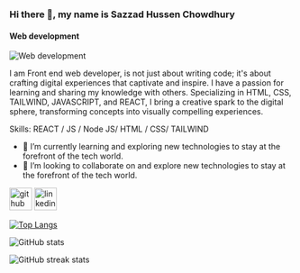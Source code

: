 ### Hi there 👋, my name is Sazzad Hussen Chowdhury
#### Web development
![Web development](https://media.licdn.com/dms/image/D5616AQELjlUAXd2KCA/profile-displaybackgroundimage-shrink_350_1400/0/1702120451104?e=1707350400&v=beta&t=nhMBXkfJd_MkCKzWGB4qVA0gcVOJ5qk8IFtSrv4UQcI)

I am Front end web developer, is not just about writing code; it's about crafting digital experiences that captivate and inspire. I have a passion for learning and sharing my knowledge with others. Specializing in HTML, CSS, TAILWIND, JAVASCRIPT, and REACT, I bring a creative spark to the digital sphere, transforming concepts into visually compelling experiences.

Skills: REACT / JS / Node JS/ HTML / CSS/ TAILWIND 

- 🌱 I’m currently learning  and exploring new technologies to stay at the forefront of the tech world.  
- 👯 I’m looking to collaborate on  and explore new technologies to stay at the forefront of the tech world.  


[<img src='https://cdn.jsdelivr.net/npm/simple-icons@3.0.1/icons/github.svg' alt='github' height='40'>](https://github.com/sazzadchy50)  [<img src='https://cdn.jsdelivr.net/npm/simple-icons@3.0.1/icons/linkedin.svg' alt='linkedin' height='40'>](https://www.linkedin.com/in/marketersazzad/)  

[![Top Langs](https://github-readme-stats.vercel.app/api/top-langs/?username=sazzadchy50)](https://github.com/anuraghazra/github-readme-stats)

![GitHub stats](https://github-readme-stats.vercel.app/api?username=sazzadchy50&show_icons=true&count_private=true)  

![GitHub streak stats](https://streak-stats.demolab.com/?user=sazzadchy50)  

